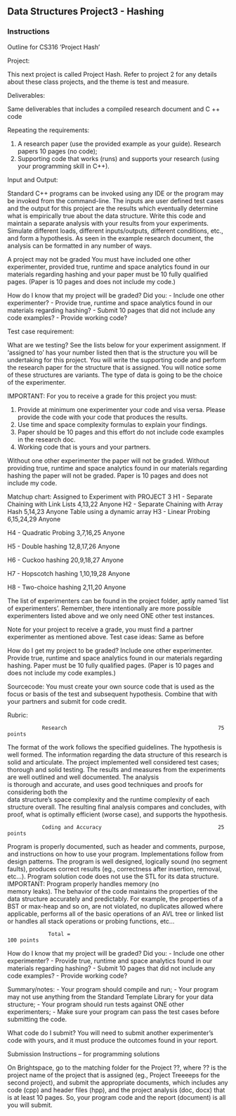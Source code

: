 ## Data Structures Project3 - Hashing 

### Instructions

Outline for CS316 ‘Project Hash’

Project:

This next project is called Project Hash. Refer to project 2 for any details about these class projects, and
the theme is test and measure.

Deliverables:

Same deliverables that includes a compiled research document and C ++ code


Repeating the requirements:
   1) A research paper (use the provided example as your guide). Research papers 10 pages (no code);
   2) Supporting code that works (runs) and supports your research (using your programming skill in
       C++).



Input and Output:

Standard C++ programs can be invoked using any IDE or the program may be invoked from the
command-line. The inputs are user defined test cases and the output for this project are the results
which eventually determine what is empirically true about the data structure. Write this code and
maintain a separate analysis with your results from your experiments. Simulate different loads, different
inputs/outputs, different conditions, etc., and form a hypothesis. As seen in the example research
document, the analysis can be formatted in any number of ways.

A project may not be graded
You must have included one other experimenter, provided true, runtime and space analytics found in
our materials regarding hashing and your paper must be 10 fully qualified pages. (Paper is 10 pages and
does not include my code.)

How do I know that my project will be graded?
Did you:
    - Include one other experimenter?
    - Provide true, runtime and space analytics found in our materials regarding hashing?
    - Submit 10 pages that did not include any code examples?
    - Provide working code?

Test case requirement:

What are we testing? See the lists below for your experiment assignment. If ‘assigned to’ has your
number listed then that is the structure you will be undertaking for this project. You will write the
supporting code and perform the research paper for the structure that is assigned. You will notice some
of these structures are variants. The type of data is going to be the choice of the experimenter.

IMPORTANT: For you to receive a grade for this project you must:
   1) Provide at minimum one experimenter your code and visa versa. Please provide the code with
      your code that produces the results.
   2) Use time and space complexity formulas to explain your findings.
   3) Paper should be 10 pages and this effort do not include code examples in the research doc.
   4) Working code that is yours and your partners.

Without one other experimenter the paper will not be graded. Without providing true, runtime and
space analytics found in our materials regarding hashing the paper will not be graded. Paper is 10 pages
and does not include my code.


Matchup chart:                               Assigned to           Experiment
                                                                   with
PROJECT 3
H1 - Separate Chaining with Link Lists       4,13,22               Anyone
H2 - Separate Chaining with Array Hash       5,14,23               Anyone
Table using a dynamic array
H3 - Linear Probing                          6,15,24,29            Anyone

H4 - Quadratic Probing                       3,7,16,25             Anyone

H5 - Double hashing                          12,8,17,26            Anyone

H6 - Cuckoo hashing                          20,9,18,27            Anyone

H7 - Hopscotch hashing                       1,10,19,28            Anyone

H8 - Two-choice hashing                      2,11,20               Anyone




The list of experimenters can be found in the project folder, aptly named ‘list of experimenters’.
Remember, there intentionally are more possible experimenters listed above and we only need ONE
other test instances.

Note for your project to receive a grade, you must find a partner experimenter as mentioned above.
Test case ideas:
Same as before

How do I get my project to be graded?
Include one other experimenter. Provide true, runtime and space analytics found in our materials
regarding hashing. Paper must be 10 fully qualified pages. (Paper is 10 pages and does not include my
code examples.)

Sourcecode:
You must create your own source code that is used as the focus or basis of the test and subsequent
hypothesis. Combine that with your partners and submit for code credit.


Rubric:



                                                                                              
               Research                                                75 points
 
 The format of the work follows the specified guidelines. The hypothesis is well formed.
 The information regarding the data structure of this research is solid and articulate. The
 project implemented well considered test cases; thorough and solid testing. The results
 and measures from the experiments are well outlined and well documented. The analysis              
 is thorough and accurate, and uses good techniques and proofs for considering both the            
 data structure’s space complexity and the runtime complexity of each structure overall.
 The resulting final analysis compares and concludes, with proof, what is optimally
 efficient (worse case), and supports the hypothesis.



               Coding and Accuracy                                     25 points
        
Program is properly documented, such as header and comments, purpose, and
instructions on how to use your program. Implementations follow from design patterns.
The program is well designed, logically sound (no segment faults), produces correct
results (eg., correctness after insertion, removal, etc…). Program solution code does not
use the STL for its data structure. IMPORTANT: Program properly handles memory (no                 
memory leaks). The behavior of the code maintains the properties of the data structure
accurately and predictably. For example, the properties of a BST or max-heap and so on,
are not violated, no duplicates allowed where applicable, performs all of the basic
operations of an AVL tree or linked list or handles all stack operations or probing
functions, etc…


                 Total =                                                100 points

How do I know that my project will be graded?
Did you:
    -    Include one other experimenter?
    -    Provide true, runtime and space analytics found in our materials regarding hashing?
    -    Submit 10 pages that did not include any code examples?
    -    Provide working code?


Summary/notes:
    -    Your program should compile and run;
    -    Your program may not use anything from the Standard Template Library for your data structure;
    -    Your program should run tests against ONE other experimenters;
    -    Make sure your program can pass the test cases before submitting the code.


What code do I submit? You will need to submit another experimenter’s code with yours, and it must
produce the outcomes found in your report.

Submission Instructions – for programming solutions

On Brightspace, go to the matching folder for the Project ??, where ?? is the project name of the project
that is assigned (eg., Project Treeeeps for the second project), and submit the appropriate documents,
which includes any code (cpp) and header files (hpp), and the project analysis (doc, docx) that is at least
10 pages. So, your program code and the report (document) is all you will submit.
